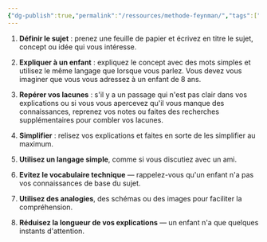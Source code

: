 ```yaml
---
{"dg-publish":true,"permalink":"/ressources/methode-feynman/","tags":["digitalgarden"]}
---
```


1. **Définir le sujet** : prenez une feuille de papier et écrivez en titre le sujet, concept ou idée qui vous intéresse.

2. **Expliquer à un enfant** : expliquez le concept avec des mots simples et utilisez le même langage que lorsque vous parlez. Vous devez vous imaginer que vous vous adressez à un enfant de 8 ans.
   
3. **Repérer vos lacunes** : s'il y a un passage qui n'est pas clair dans vos explications ou si vous vous apercevez qu'il vous manque des connaissances, reprenez vos notes ou faites des recherches supplémentaires pour combler vos lacunes.
   
4. **Simplifier** : relisez vos explications et faites en sorte de les simplifier au maximum.
   
5. **Utilisez un langage simple**, comme si vous discutiez avec un ami.
   
6. **Evitez le vocabulaire technique** — rappelez-vous qu'un enfant n'a pas vos connaissances de base du sujet.
   
7. **Utilisez des analogies**, des schémas ou des images pour faciliter la compréhension.
   
8. **Réduisez la longueur de vos explications** — un enfant n'a que quelques instants d'attention.